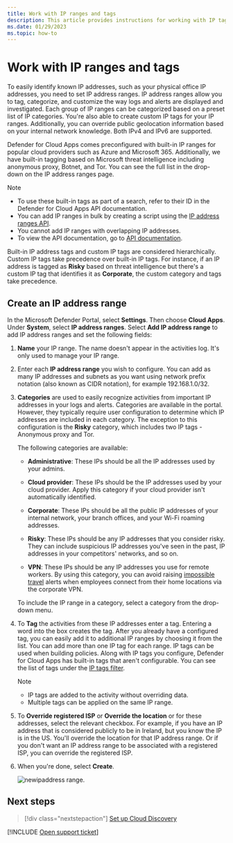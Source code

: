 ```yaml
---
title: Work with IP ranges and tags
description: This article provides instructions for working with IP tags and IP categories.
ms.date: 01/29/2023
ms.topic: how-to
---
```


# Work with IP ranges and tags



To easily identify known IP addresses, such as your physical office IP addresses, you need to set IP address ranges. IP address ranges allow you to tag, categorize, and customize the way logs and alerts are displayed and investigated. Each group of IP ranges can be categorized based on a preset list of IP categories. You're also able to create custom IP tags for your IP ranges. Additionally, you can override public geolocation information based on your internal network knowledge. Both IPv4 and IPv6 are supported.

Defender for Cloud Apps comes preconfigured with built-in IP ranges for popular cloud providers such as Azure and Microsoft 365. Additionally, we have built-in tagging based on Microsoft threat intelligence including anonymous proxy, Botnet, and Tor. You can see the full list in the drop-down on the IP address ranges page.

> [!NOTE]
>
> - To use these built-in tags as part of a search, refer to their ID in the Defender for Cloud Apps API documentation.
> - You can add IP ranges in bulk by creating a script using the [IP address ranges API](api-data-enrichment.md).
> - You cannot add IP ranges with overlapping IP addresses.
> - To view the API documentation, go to [API documentation](api-introduction.md).

Built-in IP address tags and custom IP tags are considered hierarchically. Custom IP tags take precedence over built-in IP tags. For instance, if an IP address is tagged as **Risky** based on threat intelligence but there's a custom IP tag that identifies it as **Corporate**, the custom category and tags take precedence.

## Create an IP address range

In the Microsoft Defender Portal, select **Settings**. Then choose **Cloud Apps**. Under **System**, select **IP address ranges**. Select **Add IP address range** to add IP address ranges and set the following fields:

1. **Name** your IP range. The name doesn't appear in the activities log. It's only used to manage your IP range.

1. Enter each **IP address range** you wish to configure. You can add as many IP addresses and subnets as you want using network prefix notation (also known as CIDR notation), for example 192.168.1.0/32.

1. **Categories** are used to easily recognize activities from important IP addresses in your logs and alerts. Categories are available in the portal. However, they typically require user configuration to determine which IP addresses are included in each category. The exception to this configuration is the **Risky** category, which includes two IP tags - Anonymous proxy and Tor.

    The following categories are available:

    - **Administrative**: These IPs should be all the IP addresses used by your admins.

    - **Cloud provider**: These IPs should be the IP addresses used by your cloud provider. Apply this category if your cloud provider isn't automatically identified.

    - **Corporate**: These IPs should be all the public IP addresses of your internal network, your branch offices, and your Wi-Fi roaming addresses.

    - **Risky**: These IPs should be any IP addresses that you consider risky. They can include suspicious IP addresses you've seen in the past, IP addresses in your competitors' networks, and so on.

    - **VPN**: These IPs should be any IP addresses you use for remote workers. By using this category, you can avoid raising [impossible travel](anomaly-detection-policy.md#impossible-travel) alerts when employees connect from their home locations via the corporate VPN.

    To include the IP range in a category, select a category from the drop-down menu.

1. To **Tag** the activities from these IP addresses enter a tag. Entering a word into the box creates the tag. After you already have a configured tag, you can easily add it to additional IP ranges by choosing it from the list. You can add more than one IP tag for each range. IP tags can be used when building policies.  Along with IP tags you configure, Defender for Cloud Apps has built-in tags that aren't configurable. You can see the list of tags under the [IP tags filter](activity-filters.md#ip-address-insights).

    > [!NOTE]
    > 
    >    - IP tags are added to the activity without overriding data.
    >    - Multiple tags can be applied on the same IP range.
    >       
1. To **Override registered ISP** or **Override the location** or for these addresses, select the relevant checkbox. For example, if you have an IP address that is considered publicly to be in Ireland, but you know the IP is in the US. You'll override the location for that IP address range. Or if you don't want an IP address range to be associated with a registered ISP, you can override the registered ISP.

1. When you're done, select **Create**.

    ![newipaddress range.](media/newipaddress-range.png "newipaddress range")

## Next steps

> [!div class="nextstepaction"]
> [Set up Cloud Discovery](set-up-cloud-discovery.md)

[!INCLUDE [Open support ticket](includes/support.md)]

